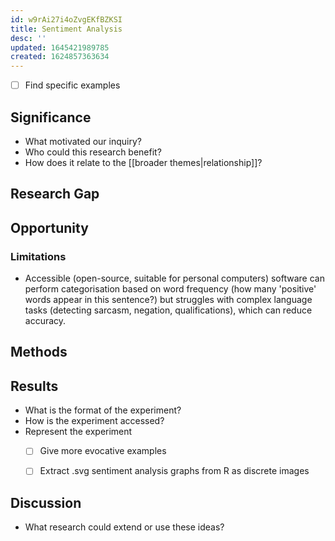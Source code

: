 ```yaml
---
id: w9rAi27i4oZvgEKfBZKSI
title: Sentiment Analysis
desc: ''
updated: 1645421989785
created: 1624857363634
---
```


- [ ] Find specific examples 


    

## Significance

- What motivated our inquiry?
- Who could this research benefit?
- How does it relate to the [[broader themes|relationship]]?
## Research Gap
## Opportunity
### Limitations

- Accessible (open-source, suitable for personal computers) software can perform categorisation based on word frequency (how many 'positive' words appear in this sentence?) but struggles with complex language tasks (detecting sarcasm, negation, qualifications), which can reduce accuracy. 

## Methods
## Results

- What is the format of the experiment?
- How is the experiment accessed?
- Represent the experiment
  - [ ] Give more evocative examples
  - [ ] Extract .svg sentiment analysis graphs from R as discrete images


## Discussion

- What research could extend or use these ideas? 
